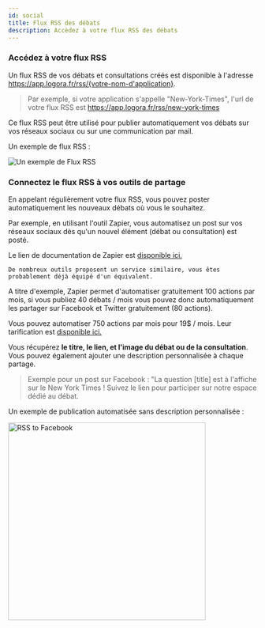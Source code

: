 ```yaml
---
id: social
title: Flux RSS des débats
description: Accèdez à votre flux RSS des débats
---
```


### Accédez à votre flux RSS

Un flux RSS de vos débats et consultations créés est disponible à l'adresse https://app.logora.fr/rss/{votre-nom-d'application}. 

> Par exemple, si votre application s'appelle "New-York-Times", l'url de votre flux RSS est https://app.logora.fr/rss/new-york-times

Ce flux RSS peut être utilisé pour publier automatiquement vos débats sur vos réseaux sociaux ou sur une communication par mail. 

Un exemple de flux RSS :

![Un exemple de Flux RSS](/img/rss.png)


### Connectez le flux RSS à vos outils de partage

En appelant régulièrement votre flux RSS, vous pouvez poster automatiquement les nouveaux débats où vous le souhaitez. 

Par exemple, en utilisant l'outil Zapier, vous automatisez un post sur vos réseaux sociaux dès qu'un nouvel élément (débat ou consultation) est posté. 

Le lien de documentation de Zapier est [disponible ici.](https://zapier.com/apps/facebook-pages/integrations/rss/39/post-new-rss-items-to-a-facebook-page)

`De nombreux outils proposent un service similaire, vous êtes probablement déjà équipé d'un équivalent.`

A titre d'exemple, Zapier permet d'automatiser gratuitement 100 actions par mois, si vous publiez 40 débats / mois vous pouvez donc automatiquement les partager sur Facebook et Twitter gratuitement (80 actions). 

Vous pouvez automatiser 750 actions par mois pour 19$ / mois. Leur tarification est [disponible ici.](https://zapier.com/app/pricing)


Vous récupérez **le titre, le lien, et l'image du débat ou de la consultation**. 
Vous pouvez également ajouter une description personnalisée à chaque partage. 

> Exemple pour un post sur Facebook : "La question [title] est à l'affiche sur le New York Times ! Suivez le lien pour participer sur notre espace dédié au débat.

Un exemple de publication automatisée sans description personnalisée : 

<img src="/img/publicationfb.png" alt="RSS to Facebook" width="400"/>
